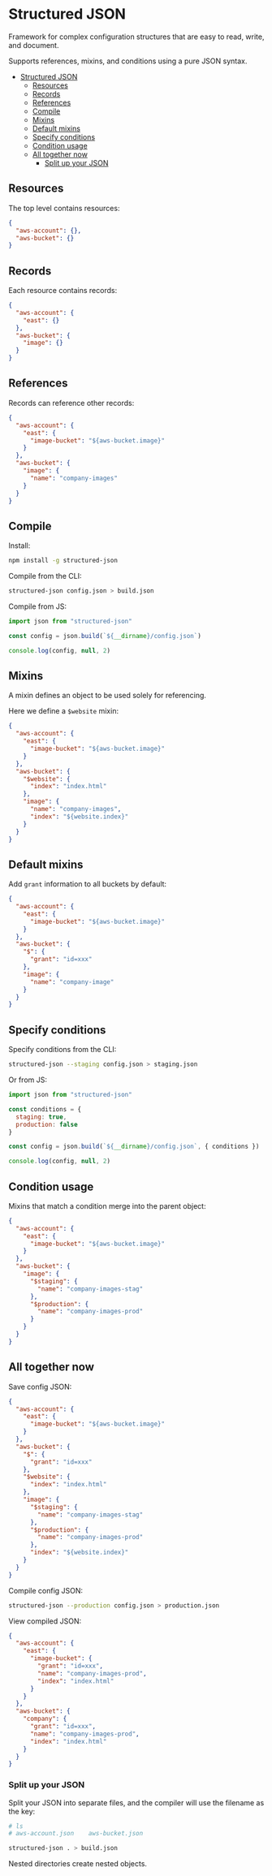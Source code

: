 # Structured JSON

Framework for complex configuration structures that are easy to read, write, and document.

Supports references, mixins, and conditions using a pure JSON syntax.

<!-- START doctoc generated TOC please keep comment here to allow auto update -->
<!-- DON'T EDIT THIS SECTION, INSTEAD RE-RUN doctoc TO UPDATE -->


- [Structured JSON](#structured-json)
  - [Resources](#resources)
  - [Records](#records)
  - [References](#references)
  - [Compile](#compile)
  - [Mixins](#mixins)
  - [Default mixins](#default-mixins)
  - [Specify conditions](#specify-conditions)
  - [Condition usage](#condition-usage)
  - [All together now](#all-together-now)
    - [Split up your JSON](#split-up-your-json)

<!-- END doctoc generated TOC please keep comment here to allow auto update -->

## Resources

The top level contains resources:

```json
{
  "aws-account": {},
  "aws-bucket": {}
}
```

## Records

Each resource contains records:

```json
{
  "aws-account": {
    "east": {}
  },
  "aws-bucket": {
    "image": {}
  }
}
```

## References

Records can reference other records:

```json
{
  "aws-account": {
    "east": {
      "image-bucket": "${aws-bucket.image}"
    }
  },
  "aws-bucket": {
    "image": {
      "name": "company-images"
    }
  }
}
```

## Compile

Install:

```bash
npm install -g structured-json
```

Compile from the CLI:

```bash
structured-json config.json > build.json
```

Compile from JS:

```js
import json from "structured-json"

const config = json.build(`${__dirname}/config.json`)

console.log(config, null, 2)
```

## Mixins

A mixin defines an object to be used solely for referencing.

Here we define a `$website` mixin:

```json
{
  "aws-account": {
    "east": {
      "image-bucket": "${aws-bucket.image}"
    }
  },
  "aws-bucket": {
    "$website": {
      "index": "index.html"
    },
    "image": {
      "name": "company-images",
      "index": "${website.index}"
    }
  }
}
```

## Default mixins

Add `grant` information to all buckets by default:

```json
{
  "aws-account": {
    "east": {
      "image-bucket": "${aws-bucket.image}"
    }
  },
  "aws-bucket": {
    "$": {
      "grant": "id=xxx"
    },
    "image": {
      "name": "company-image"
    }
  }
}
```

## Specify conditions

Specify conditions from the CLI:

```bash
structured-json --staging config.json > staging.json
```

Or from JS:

```js
import json from "structured-json"

const conditions = {
  staging: true,
  production: false
}

const config = json.build(`${__dirname}/config.json`, { conditions })

console.log(config, null, 2)
```

## Condition usage

Mixins that match a condition merge into the parent object:

```json
{
  "aws-account": {
    "east": {
      "image-bucket": "${aws-bucket.image}"
    }
  },
  "aws-bucket": {
    "image": {
      "$staging": {
        "name": "company-images-stag"
      },
      "$production": {
        "name": "company-images-prod"
      }
    }
  }
}
```

## All together now

Save config JSON:

```json
{
  "aws-account": {
    "east": {
      "image-bucket": "${aws-bucket.image}"
    }
  },
  "aws-bucket": {
    "$": {
      "grant": "id=xxx"
    },
    "$website": {
      "index": "index.html"
    },
    "image": {
      "$staging": {
        "name": "company-images-stag"
      },
      "$production": {
        "name": "company-images-prod"
      },
      "index": "${website.index}"
    }
  }
}
```

Compile config JSON:

```bash
structured-json --production config.json > production.json
```

View compiled JSON:

```json
{
  "aws-account": {
    "east": {
      "image-bucket": {
        "grant": "id=xxx",
        "name": "company-images-prod",
        "index": "index.html"
      }
    }
  },
  "aws-bucket": {
    "company": {
      "grant": "id=xxx",
      "name": "company-images-prod",
      "index": "index.html"
    }
  }
}
```

### Split up your JSON

Split your JSON into separate files, and the compiler will use the filename as the key:

```bash
# ls
# aws-account.json    aws-bucket.json

structured-json . > build.json
```

Nested directories create nested objects.
